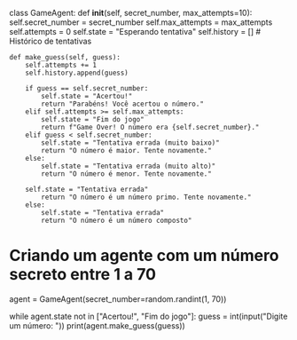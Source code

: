 class GameAgent:
    def __init__(self, secret_number, max_attempts=10):
        self.secret_number = secret_number
        self.max_attempts = max_attempts
        self.attempts = 0
        self.state = "Esperando tentativa"
        self.history = []  # Histórico de tentativas
    
    def make_guess(self, guess):
        self.attempts += 1
        self.history.append(guess)
        
        if guess == self.secret_number:
            self.state = "Acertou!"
            return "Parabéns! Você acertou o número."
        elif self.attempts >= self.max_attempts:
            self.state = "Fim do jogo"
            return f"Game Over! O número era {self.secret_number}."
        elif guess < self.secret_number:
            self.state = "Tentativa errada (muito baixo)"
            return "O número é maior. Tente novamente."
        else:
            self.state = "Tentativa errada (muito alto)"
            return "O número é menor. Tente novamente."

        self.state = "Tentativa errada"
            return "O número é um número primo. Tente novamente."
        else:
            self.state = "Tentativa errada"
            return "O número é um número composto"

# Criando um agente com um número secreto entre 1 a 70
agent = GameAgent(secret_number=random.randint(1, 70))

while agent.state not in ["Acertou!", "Fim do jogo"]:
    guess = int(input("Digite um número: "))
    print(agent.make_guess(guess))
